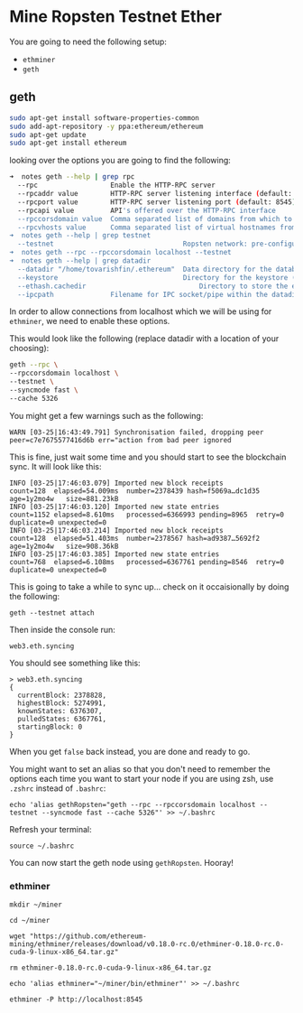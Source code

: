# Mine Ropsten Testnet Ether
You are going to need the following setup:
* `ethminer`
* `geth`

## geth
```sh
sudo apt-get install software-properties-common
sudo add-apt-repository -y ppa:ethereum/ethereum
sudo apt-get update
sudo apt-get install ethereum
```

looking over the options you are going to find the following:
```sh
➜  notes geth --help | grep rpc
  --rpc                  Enable the HTTP-RPC server
  --rpcaddr value        HTTP-RPC server listening interface (default: "localhost")
  --rpcport value        HTTP-RPC server listening port (default: 8545)
  --rpcapi value         API's offered over the HTTP-RPC interface
  --rpccorsdomain value  Comma separated list of domains from which to accept cross origin requests (browser enforced)
  --rpcvhosts value      Comma separated list of virtual hostnames from which to accept requests (server enforced). Accepts '*' wildcard. (default: "localhost")
➜  notes geth --help | grep testnet
  --testnet                                Ropsten network: pre-configured proof-of-work test network
➜  notes geth --rpc --rpccorsdomain localhost --testnet
➜  notes geth --help | grep datadir
  --datadir "/home/tovarishfin/.ethereum"  Data directory for the databases and keystore
  --keystore                               Directory for the keystore (default = inside the datadir)
  --ethash.cachedir                            Directory to store the ethash verification caches (default = inside the datadir)
  --ipcpath              Filename for IPC socket/pipe within the datadir (explicit paths escape it)
```

In order to allow connections from localhost which we will be using for `ethminer`, we need to enable these options.

This would look like the following (replace datadir with a location of your choosing):
```sh
geth --rpc \
--rpccorsdomain localhost \
--testnet \
--syncmode fast \
--cache 5326
```

You might get a few warnings such as the following:
```
WARN [03-25|16:43:49.791] Synchronisation failed, dropping peer    peer=c7e7675577416d6b err="action from bad peer ignored
```

This is fine, just wait some time and you should start to see the blockchain sync. It will look like this:
```
INFO [03-25|17:46:03.079] Imported new block receipts              count=128  elapsed=54.009ms  number=2378439 hash=f5069a…dc1d35 age=1y2mo4w   size=881.23kB
INFO [03-25|17:46:03.120] Imported new state entries               count=1152 elapsed=8.610ms   processed=6366993 pending=8965  retry=0 duplicate=0 unexpected=0
INFO [03-25|17:46:03.214] Imported new block receipts              count=128  elapsed=51.403ms  number=2378567 hash=ad9387…5692f2 age=1y2mo4w   size=908.36kB
INFO [03-25|17:46:03.385] Imported new state entries               count=768  elapsed=6.108ms   processed=6367761 pending=8546  retry=0 duplicate=0 unexpected=0
```

This is going to take a while to sync up... check on it occaisionally by doing the following:
```
geth --testnet attach
```

Then inside the console run:
```
web3.eth.syncing
```

You should see something like this:
```
> web3.eth.syncing
{
  currentBlock: 2378828,
  highestBlock: 5274991,
  knownStates: 6376307,
  pulledStates: 6367761,
  startingBlock: 0
}

```

When you get `false` back instead, you are done and ready to go.

You might want to set an alias so that you don't need to remember the options each time you want to start your node if you are using zsh, use `.zshrc` instead of `.bashrc`:
```
echo 'alias gethRopsten="geth --rpc --rpccorsdomain localhost --testnet --syncmode fast --cache 5326"' >> ~/.bashrc
```

Refresh your terminal:
```
source ~/.bashrc
```

You can now start the geth node using `gethRopsten`. Hooray!

### ethminer
```
mkdir ~/miner

cd ~/miner

wget "https://github.com/ethereum-mining/ethminer/releases/download/v0.18.0-rc.0/ethminer-0.18.0-rc.0-cuda-9-linux-x86_64.tar.gz"

rm ethminer-0.18.0-rc.0-cuda-9-linux-x86_64.tar.gz

echo 'alias ethminer="~/miner/bin/ethminer"' >> ~/.bashrc

ethminer -P http://localhost:8545
```
